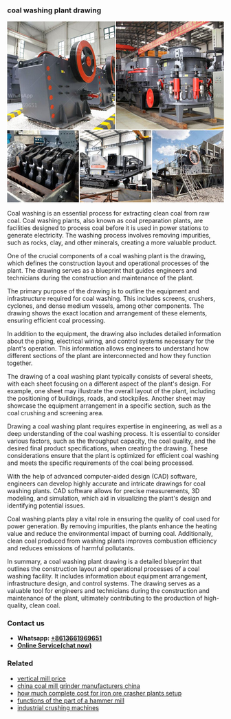 <h3>coal washing plant drawing</h3><img src='1708497380.jpg' alt=''><p>Coal washing is an essential process for extracting clean coal from raw coal. Coal washing plants, also known as coal preparation plants, are facilities designed to process coal before it is used in power stations to generate electricity. The washing process involves removing impurities, such as rocks, clay, and other minerals, creating a more valuable product.</p><p>One of the crucial components of a coal washing plant is the drawing, which defines the construction layout and operational processes of the plant. The drawing serves as a blueprint that guides engineers and technicians during the construction and maintenance of the plant.</p><p>The primary purpose of the drawing is to outline the equipment and infrastructure required for coal washing. This includes screens, crushers, cyclones, and dense medium vessels, among other components. The drawing shows the exact location and arrangement of these elements, ensuring efficient coal processing.</p><p>In addition to the equipment, the drawing also includes detailed information about the piping, electrical wiring, and control systems necessary for the plant's operation. This information allows engineers to understand how different sections of the plant are interconnected and how they function together.</p><p>The drawing of a coal washing plant typically consists of several sheets, with each sheet focusing on a different aspect of the plant's design. For example, one sheet may illustrate the overall layout of the plant, including the positioning of buildings, roads, and stockpiles. Another sheet may showcase the equipment arrangement in a specific section, such as the coal crushing and screening area.</p><p>Drawing a coal washing plant requires expertise in engineering, as well as a deep understanding of the coal washing process. It is essential to consider various factors, such as the throughput capacity, the coal quality, and the desired final product specifications, when creating the drawing. These considerations ensure that the plant is optimized for efficient coal washing and meets the specific requirements of the coal being processed.</p><p>With the help of advanced computer-aided design (CAD) software, engineers can develop highly accurate and intricate drawings for coal washing plants. CAD software allows for precise measurements, 3D modeling, and simulation, which aid in visualizing the plant's design and identifying potential issues.</p><p>Coal washing plants play a vital role in ensuring the quality of coal used for power generation. By removing impurities, the plants enhance the heating value and reduce the environmental impact of burning coal. Additionally, clean coal produced from washing plants improves combustion efficiency and reduces emissions of harmful pollutants.</p><p>In summary, a coal washing plant drawing is a detailed blueprint that outlines the construction layout and operational processes of a coal washing facility. It includes information about equipment arrangement, infrastructure design, and control systems. The drawing serves as a valuable tool for engineers and technicians during the construction and maintenance of the plant, ultimately contributing to the production of high-quality, clean coal.</p><h3>Contact us</h3><ul><li><strong>Whatsapp:&nbsp;<a href="https://wa.me/8613661969651">+8613661969651</a></strong></li><li><a href="https://swt.shibang-china.com/?git&amp;zhl&amp;coal washing plant drawing"><strong>Online Service(chat now)</strong></a></li></ul><h3>Related</h3><ul><li><a href='vertical mill price.md'>vertical mill price</a></li><li><a href='china coal mill grinder manufacturers china.md'>china coal mill grinder manufacturers china</a></li><li><a href='how much complete cost for iron ore crasher plants setup.md'>how much complete cost for iron ore crasher plants setup</a></li><li><a href='functions of the part of a hammer mill.md'>functions of the part of a hammer mill</a></li><li><a href='industrial crushing machines.md'>industrial crushing machines</a></li></ul>
